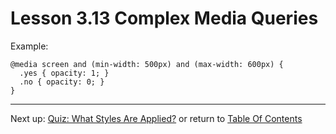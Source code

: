 # Lesson 3.13 Complex Media Queries

Example:
```
@media screen and (min-width: 500px) and (max-width: 600px) {
  .yes { opacity: 1; }
  .no { opacity: 0; }
}
```

- - -
Next up: [Quiz: What Styles Are Applied?](ND024_Part2_Lesson03_14.md) or return to [Table Of Contents](./ND024_TableOfContents.md)
